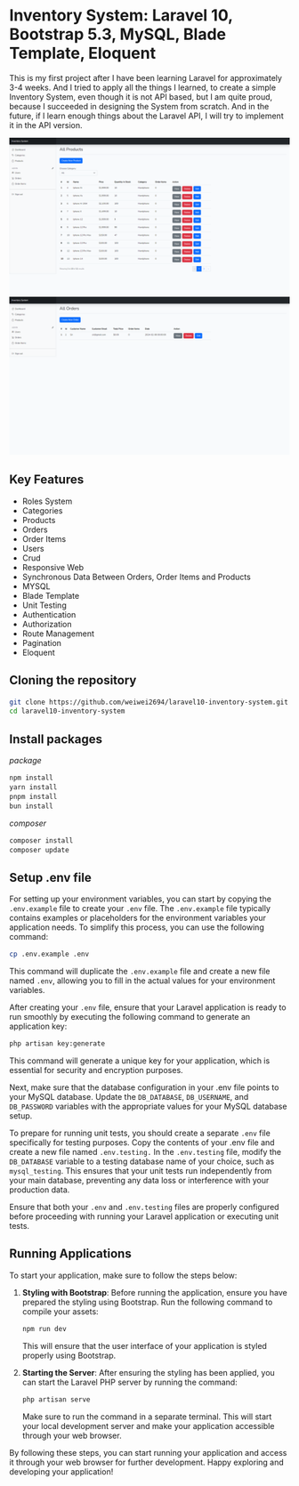 # Inventory System: Laravel 10, Bootstrap 5.3, MySQL, Blade Template, Eloquent

This is my first project after I have been learning Laravel for approximately 3-4 weeks.
And I tried to apply all the things I learned, to create a simple Inventory System, even though it is not API based, but I am quite proud, because I succeeded in designing the System from scratch.
And in the future, if I learn enough things about the Laravel API, I will try to implement it in the API version.

<img src="public/assets/products-preview.PNG" alt="Products Preview" />
<img src="public/assets/orders-preview.PNG" alt="Products Preview" />

## Key Features

- Roles System
- Categories
- Products
- Orders
- Order Items
- Users
- Crud
- Responsive Web
- Synchronous Data Between Orders, Order Items and Products
- MYSQL
- Blade Template
- Unit Testing
- Authentication
- Authorization
- Route Management
- Pagination
- Eloquent

## Cloning the repository

```bash
git clone https://github.com/weiwei2694/laravel10-inventory-system.git
cd laravel10-inventory-system
```

## Install packages

*package*
```bash
npm install
yarn install
pnpm install
bun install
```

*composer*
```bash
composer install
composer update
```

## Setup .env file
For setting up your environment variables, you can start by copying the `.env.example` file to create your `.env` file. The `.env.example` file typically contains examples or placeholders for the environment variables your application needs. To simplify this process, you can use the following command:
```bash
cp .env.example .env
```
This command will duplicate the `.env.example` file and create a new file named `.env`, allowing you to fill in the actual values for your environment variables.

After creating your `.env` file, ensure that your Laravel application is ready to run smoothly by executing the following command to generate an application key:
```bash
php artisan key:generate
```
This command will generate a unique key for your application, which is essential for security and encryption purposes.

Next, make sure that the database configuration in your .env file points to your MySQL database. Update the `DB_DATABASE`, `DB_USERNAME`, and `DB_PASSWORD` variables with the appropriate values for your MySQL database setup.

To prepare for running unit tests, you should create a separate `.env` file specifically for testing purposes. Copy the contents of your .env file and create a new file named `.env.testing.` In the `.env.testing` file, modify the `DB_DATABASE` variable to a testing database name of your choice, such as `mysql_testing`. This ensures that your unit tests run independently from your main database, preventing any data loss or interference with your production data.

Ensure that both your `.env` and `.env.testing` files are properly configured before proceeding with running your Laravel application or executing unit tests.

## Running Applications

To start your application, make sure to follow the steps below:

1. **Styling with Bootstrap**: Before running the application, ensure you have prepared the styling using Bootstrap. Run the following command to compile your assets:
   ```bash
   npm run dev
   ```
   This will ensure that the user interface of your application is styled properly using Bootstrap.
   
2. **Starting the Server**: After ensuring the styling has been applied, you can start the Laravel PHP server by running the command:
   ```bash
   php artisan serve
   ```
   Make sure to run the command in a separate terminal. This will start your local development server and make your application accessible through your web browser.

By following these steps, you can start running your application and access it through your web browser for further development. Happy exploring and developing your application!
